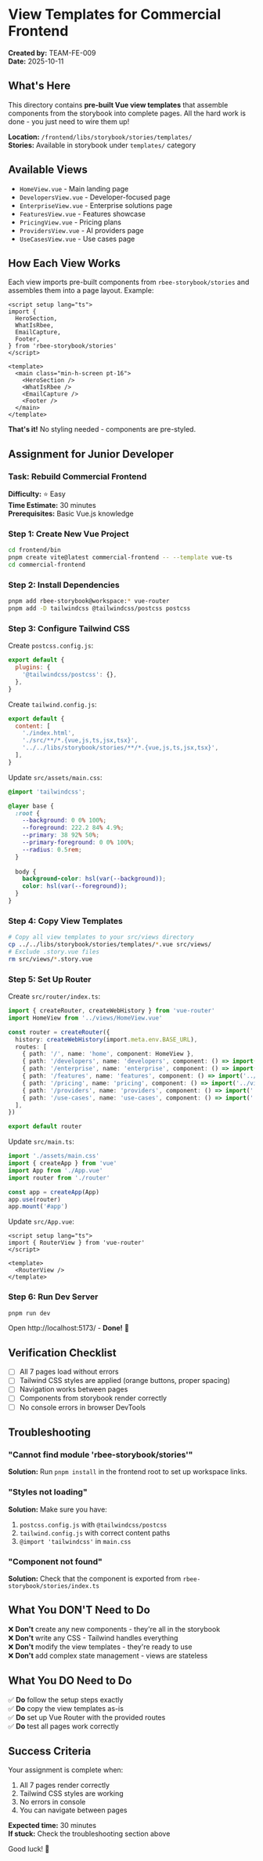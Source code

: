 # View Templates for Commercial Frontend

**Created by:** TEAM-FE-009  
**Date:** 2025-10-11

## What's Here

This directory contains **pre-built Vue view templates** that assemble components from the storybook into complete pages. All the hard work is done - you just need to wire them up!

**Location:** `/frontend/libs/storybook/stories/templates/`  
**Stories:** Available in storybook under `templates/` category

## Available Views

- `HomeView.vue` - Main landing page
- `DevelopersView.vue` - Developer-focused page
- `EnterpriseView.vue` - Enterprise solutions page
- `FeaturesView.vue` - Features showcase
- `PricingView.vue` - Pricing plans
- `ProvidersView.vue` - AI providers page
- `UseCasesView.vue` - Use cases page

## How Each View Works

Each view imports pre-built components from `rbee-storybook/stories` and assembles them into a page layout. Example:

```vue
<script setup lang="ts">
import {
  HeroSection,
  WhatIsRbee,
  EmailCapture,
  Footer,
} from 'rbee-storybook/stories'
</script>

<template>
  <main class="min-h-screen pt-16">
    <HeroSection />
    <WhatIsRbee />
    <EmailCapture />
    <Footer />
  </main>
</template>
```

**That's it!** No styling needed - components are pre-styled.

## Assignment for Junior Developer

### Task: Rebuild Commercial Frontend

**Difficulty:** ⭐ Easy  
**Time Estimate:** 30 minutes  
**Prerequisites:** Basic Vue.js knowledge

### Step 1: Create New Vue Project

```bash
cd frontend/bin
pnpm create vite@latest commercial-frontend -- --template vue-ts
cd commercial-frontend
```

### Step 2: Install Dependencies

```bash
pnpm add rbee-storybook@workspace:* vue-router
pnpm add -D tailwindcss @tailwindcss/postcss postcss
```

### Step 3: Configure Tailwind CSS

Create `postcss.config.js`:
```javascript
export default {
  plugins: {
    '@tailwindcss/postcss': {},
  },
}
```

Create `tailwind.config.js`:
```javascript
export default {
  content: [
    './index.html',
    './src/**/*.{vue,js,ts,jsx,tsx}',
    '../../libs/storybook/stories/**/*.{vue,js,ts,jsx,tsx}',
  ],
}
```

Update `src/assets/main.css`:
```css
@import 'tailwindcss';

@layer base {
  :root {
    --background: 0 0% 100%;
    --foreground: 222.2 84% 4.9%;
    --primary: 38 92% 50%;
    --primary-foreground: 0 0% 100%;
    --radius: 0.5rem;
  }
  
  body {
    background-color: hsl(var(--background));
    color: hsl(var(--foreground));
  }
}
```

### Step 4: Copy View Templates

```bash
# Copy all view templates to your src/views directory
cp ../../libs/storybook/stories/templates/*.vue src/views/
# Exclude .story.vue files
rm src/views/*.story.vue
```

### Step 5: Set Up Router

Create `src/router/index.ts`:
```typescript
import { createRouter, createWebHistory } from 'vue-router'
import HomeView from '../views/HomeView.vue'

const router = createRouter({
  history: createWebHistory(import.meta.env.BASE_URL),
  routes: [
    { path: '/', name: 'home', component: HomeView },
    { path: '/developers', name: 'developers', component: () => import('../views/DevelopersView.vue') },
    { path: '/enterprise', name: 'enterprise', component: () => import('../views/EnterpriseView.vue') },
    { path: '/features', name: 'features', component: () => import('../views/FeaturesView.vue') },
    { path: '/pricing', name: 'pricing', component: () => import('../views/PricingView.vue') },
    { path: '/providers', name: 'providers', component: () => import('../views/ProvidersView.vue') },
    { path: '/use-cases', name: 'use-cases', component: () => import('../views/UseCasesView.vue') },
  ],
})

export default router
```

Update `src/main.ts`:
```typescript
import './assets/main.css'
import { createApp } from 'vue'
import App from './App.vue'
import router from './router'

const app = createApp(App)
app.use(router)
app.mount('#app')
```

Update `src/App.vue`:
```vue
<script setup lang="ts">
import { RouterView } from 'vue-router'
</script>

<template>
  <RouterView />
</template>
```

### Step 6: Run Dev Server

```bash
pnpm run dev
```

Open http://localhost:5173/ - **Done!** 🎉

## Verification Checklist

- [ ] All 7 pages load without errors
- [ ] Tailwind CSS styles are applied (orange buttons, proper spacing)
- [ ] Navigation works between pages
- [ ] Components from storybook render correctly
- [ ] No console errors in browser DevTools

## Troubleshooting

### "Cannot find module 'rbee-storybook/stories'"

**Solution:** Run `pnpm install` in the frontend root to set up workspace links.

### "Styles not loading"

**Solution:** Make sure you have:
1. `postcss.config.js` with `@tailwindcss/postcss`
2. `tailwind.config.js` with correct content paths
3. `@import 'tailwindcss'` in `main.css`

### "Component not found"

**Solution:** Check that the component is exported from `rbee-storybook/stories/index.ts`

## What You DON'T Need to Do

❌ **Don't** create any new components - they're all in the storybook  
❌ **Don't** write any CSS - Tailwind handles everything  
❌ **Don't** modify the view templates - they're ready to use  
❌ **Don't** add complex state management - views are stateless

## What You DO Need to Do

✅ **Do** follow the setup steps exactly  
✅ **Do** copy the view templates as-is  
✅ **Do** set up Vue Router with the provided routes  
✅ **Do** test all pages work correctly

## Success Criteria

Your assignment is complete when:
1. All 7 pages render correctly
2. Tailwind CSS styles are working
3. No errors in console
4. You can navigate between pages

**Expected time:** 30 minutes  
**If stuck:** Check the troubleshooting section above

Good luck! 🚀
